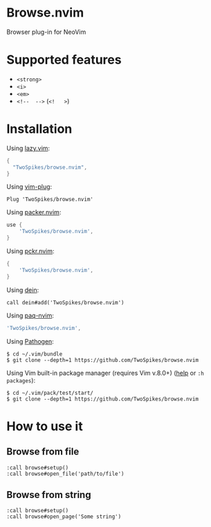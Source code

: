 # Browse.nvim

Browser plug-in for NeoVim

# Supported features

- `<strong>`
- `<i>`
- `<em>`
- `<!--  -->` (`<!   >`)

# Installation

Using [lazy.vim](https://github.com/folke/lazy.nvim):
```lua
{
  "TwoSpikes/browse.nvim",
}
```

Using [vim-plug](https://github.com/junegunn/vim-plug):
```vim
Plug 'TwoSpikes/browse.nvim'
```

Using [packer.nvim](https://github.com/wbthomason/packer.nvim):
```lua
use {
    'TwoSpikes/browse.nvim',
}
```

Using [pckr.nvim](https://github.com/lewis6991/pckr.nvim):
```lua
{
    'TwoSpikes/browse.nvim',
}
```

Using [dein](https://github.com/Shougo/dein.vim):
```vim
call dein#add('TwoSpikes/browse.nvim')
```

Using [paq-nvim](https://github.com/savq/paq-nvim):
```lua
'TwoSpikes/browse.nvim',
```

Using [Pathogen](https://github.com/tpope/vim-pathogen):
```console
$ cd ~/.vim/bundle
$ git clone --depth=1 https://github.com/TwoSpikes/browse.nvim
```

Using Vim built-in package manager (requires Vim v.8.0+) ([help](https://vimhelp.org/repeat.txt.html#packages) or `:h packages`):
```console
$ cd ~/.vim/pack/test/start/
$ git clone --depth=1 https://github.com/TwoSpikes/browse.nvim
```

# How to use it

## Browse from file

```
:call browse#setup()
:call browse#open_file('path/to/file')
```

## Browse from string

```
:call browse#setup()
:call browse#open_page('Some string')
```
